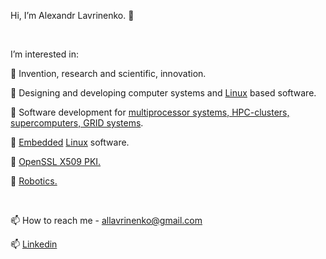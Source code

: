 Hi, I’m Alexandr Lavrinenko. 👋

<br>

I’m interested in:

👀 Invention, research and scientific, innovation.

💞️ Designing and developing computer systems and [Linux](https://github.com/lavrinenkoa/LinuxCourses) based software.

💞️  Software development for [multiprocessor systems, HPC-clusters, supercomputers, GRID systems](http://noc.grid.basnet.by/ganglia/).

🌱 [Embedded](https://github.com/lavrinenkoa/GPSAtom) [Linux](https://github.com/lavrinenkoa/LinuxCourses) software.

🌱 [OpenSSL X509 PKI.](https://github.com/lavrinenkoa/OpenSSL_rootCA_v3)

💞️ [Robotics.](https://github.com/lavrinenkoa/RobotUR10)

<br>

📫 How to reach me - allavrinenko@gmail.com

📫 [Linkedin](https://www.linkedin.com/in/lavrinenko-alexandr)

<!---
lavrinenkoa/lavrinenkoa is a ✨ special ✨ repository because its `README.md` (this file) appears on your GitHub profile.
You can click the Preview link to take a look at your changes.


<br>

🌱 I’m currently learning ...

💞️ I’m looking to collaborate on ...

--->
